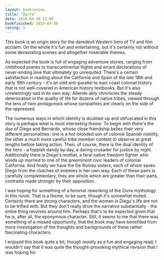 ```yaml
---
layout: bookreview
title: "Zorro"
date: 2019-04-30 13:00
bookfinished: 2019-04-30
rating: 3
---
```


This book is an origin story for the daredevil Western hero of TV and film acclaim. On the whole it's fun and entertaining, but it's certainly not without some devastating scenes and altogether miserable themes.



As expected the book is full of engaging adventure stories, ranging from childhood pranks to transcontinental flights and errant declarations of never-ending love that ultimately go unrequited. There's a certain satisfaction in reading about the California and Spain of the late 18th and early 19th century - it's an odd anti-parallel to east coast colonial history that is not well-covered in American history textbooks. But it's also unrelentingly sad in its own way: Allende ably chronicles the steady deterioration in the quality of life for dozens of native tribes, viewed through the lens of twin protagonists whose sympathies are clearly on the side of the oppressed.



The numerous ways in which identity is doubled-up and obfuscated in this story is perhaps what is most interesting theme. To begin with there's the duo of Diego and Bernardo, whose close friendship belies their very different personalities: one is a hot-blooded son of colonial Spanish nobility, the other a much more careful tribe member content to observe at great lengths before taking action. Then, of course, there is the dual identity of the hero - a foppish dandy by day, a daring crusader for justice by night. Additionally there is Diego's mother, a feral native freedom fighter who winds up married to one of the preeminent civic leaders of colonial California. And finally we have the De Romeu sisters, each of whom saves Diego from the clutches of enemies in her own way. Each of these pairs is carefully complementary; they are whole which are greater than their parts, contrasts made stronger by their opposition.



I was hoping for something of a feminist reworking of the Zorro mythology in this novel. That is a theme, to be sure, though it's somewhat muted. Certainly there are strong characters, and the women in Diego's life are not to be trifled with. But they don't really drive the narrative substantially - the entire thing revolves around him. Perhaps that's to be expected given that he is, after all, the eponymous character. Still, it seems to me that there was something of a missed opportunity, that the book may have benefited from more investigation of the thoughts and backgrounds of these rather fascinating characters.



I enjoyed this book quite a bit, though mostly as a fun and engaging read; I wouldn't say that it was quite the thought-provoking mythical revision that I was hoping for.